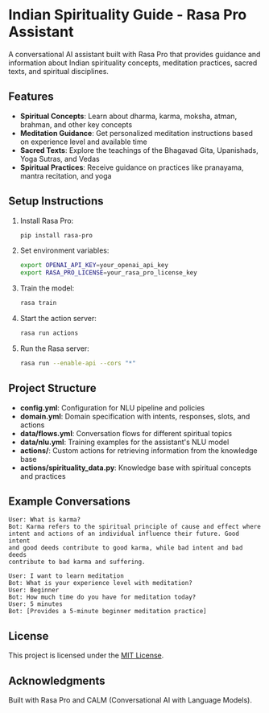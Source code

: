 
# Indian Spirituality Guide - Rasa Pro Assistant

A conversational AI assistant built with Rasa Pro that provides guidance and information about Indian spirituality concepts, meditation practices, sacred texts, and spiritual disciplines.

## Features

- **Spiritual Concepts**: Learn about dharma, karma, moksha, atman, brahman, and other key concepts
- **Meditation Guidance**: Get personalized meditation instructions based on experience level and available time
- **Sacred Texts**: Explore the teachings of the Bhagavad Gita, Upanishads, Yoga Sutras, and Vedas
- **Spiritual Practices**: Receive guidance on practices like pranayama, mantra recitation, and yoga

## Setup Instructions

1. Install Rasa Pro:
   ```bash
   pip install rasa-pro
   ```

2. Set environment variables:
   ```bash
   export OPENAI_API_KEY=your_openai_api_key
   export RASA_PRO_LICENSE=your_rasa_pro_license_key
   ```

3. Train the model:
   ```bash
   rasa train
   ```

4. Start the action server:
   ```bash
   rasa run actions
   ```

5. Run the Rasa server:
   ```bash
   rasa run --enable-api --cors "*"
   ```

## Project Structure

- **config.yml**: Configuration for NLU pipeline and policies
- **domain.yml**: Domain specification with intents, responses, slots, and actions
- **data/flows.yml**: Conversation flows for different spiritual topics
- **data/nlu.yml**: Training examples for the assistant's NLU model
- **actions/**: Custom actions for retrieving information from the knowledge base
- **actions/spirituality_data.py**: Knowledge base with spiritual concepts and practices

## Example Conversations

```
User: What is karma?
Bot: Karma refers to the spiritual principle of cause and effect where 
intent and actions of an individual influence their future. Good intent 
and good deeds contribute to good karma, while bad intent and bad deeds 
contribute to bad karma and suffering.

User: I want to learn meditation
Bot: What is your experience level with meditation?
User: Beginner
Bot: How much time do you have for meditation today?
User: 5 minutes
Bot: [Provides a 5-minute beginner meditation practice]
```

## License

This project is licensed under the [MIT License](LICENSE).

## Acknowledgments

Built with Rasa Pro and CALM (Conversational AI with Language Models).
